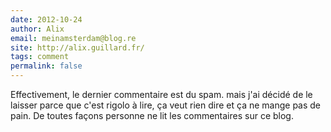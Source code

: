 ```yaml
---
date: 2012-10-24
author: Alix
email: meinamsterdam@blog.re
site: http://alix.guillard.fr/
tags: comment
permalink: false
---
```


Effectivement, le dernier commentaire est du spam. mais j'ai décidé de le laisser parce que c'est rigolo à lire, ça veut rien dire et ça ne mange pas de pain. De toutes façons personne ne lit les commentaires sur ce blog.